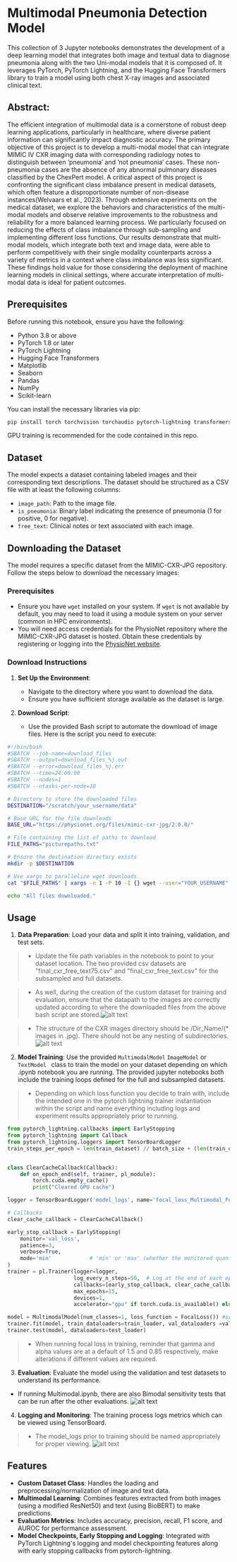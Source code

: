# Multimodal Pneumonia Detection Model

This collection of 3 Jupyter notebooks demonstrates the development of a deep learning model that integrates both image and textual data to diagnose pneumonia along with the two Uni-modal models that it is composed of. It leverages PyTorch, PyTorch Lightning, and the Hugging Face Transformers library to train a model using both chest X-ray images and associated clinical text.

## Abstract:
The efficient integration of multimodal data is a cornerstone of robust deep learning applications, particularly in healthcare, where diverse patient information can significantly impact diagnostic accuracy. The primary objective of this project is to develop a multi-modal
model that can integrate MIMIC IV CXR imaging data with corresponding radiology notes
to distinguish between ’pneumonia’ and ’not pneumonia’ cases. These non-pneumonia cases
are the absence of any abnormal pulmonary diseases classified by the ChexPert model. A
critical aspect of this project is confronting the significant class imbalance present in medical
datasets, which often feature a disproportionate number of non-disease instances(Welvaars
et al., 2023). Through extensive experiments on the medical dataset, we explore the behaviors and characteristics of the multi-modal models and observe relative improvements
to the robustness and reliability for a more balanced learning process. We particularly
focused on reducing the effects of class imbalance through sub-sampling and implementing
different loss functions. Our results demonstrate that multi-modal models, which integrate
both text and image data, were able to perform competitively with their single modality
counterparts across a variety of metrics in a context where class imbalance was less significant. These findings hold value for those considering the deployment of machine learning
models in clinical settings, where accurate interpretation of multi-modal data is ideal for
patient outcomes.


## Prerequisites

Before running this notebook, ensure you have the following:

- Python 3.8 or above
- PyTorch 1.8 or later
- PyTorch Lightning
- Hugging Face Transformers
- Matplotlib
- Seaborn
- Pandas
- NumPy
- Scikit-learn

You can install the necessary libraries via pip:

```bash
pip install torch torchvision torchaudio pytorch-lightning transformers matplotlib seaborn pandas numpy scikit-learn
```

GPU training is recommended for the code contained in this repo.

## Dataset

The model expects a dataset containing labeled images and their corresponding text descriptions. The dataset should be structured as a CSV file with at least the following columns:

- `image_path`: Path to the image file.
- `is_pneumonia`: Binary label indicating the presence of pneumonia (1 for positive, 0 for negative).
- `free_text`: Clinical notes or text associated with each image.



## Downloading the Dataset

The model requires a specific dataset from the MIMIC-CXR-JPG repository. Follow the steps below to download the necessary images:

### Prerequisites
- Ensure you have `wget` installed on your system. If `wget` is not available by default, you may need to load it using a module system on your server (common in HPC environments).
- You will need access credentials for the PhysioNet repository where the MIMIC-CXR-JPG dataset is hosted. Obtain these credentials by registering or logging into the [PhysioNet website](https://physionet.org/).

### Download Instructions

1. **Set Up the Environment**:
   - Navigate to the directory where you want to download the data.
   - Ensure you have sufficient storage available as the dataset is large.

2. **Download Script**:
   - Use the provided Bash script to automate the download of image files. Here is the script you need to execute:

```bash
#!/bin/bash
#SBATCH --job-name=download_files
#SBATCH --output=download_files_%j.out
#SBATCH --error=download_files_%j.err
#SBATCH --time=24:00:00
#SBATCH --nodes=1
#SBATCH --ntasks-per-node=10

# Directory to store the downloaded files
DESTINATION="/scratch/your_username/data"

# Base URL for the file downloads
BASE_URL="https://physionet.org/files/mimic-cxr-jpg/2.0.0/"

# File containing the list of paths to download
FILE_PATHS="picturepaths.txt"

# Ensure the destination directory exists
mkdir -p $DESTINATION

# Use xargs to parallelize wget downloads
cat "$FILE_PATHS" | xargs -n 1 -P 10 -I {} wget --user="YOUR_USERNAME" --password='YOUR_PASSWORD' -c "${BASE_URL}{}" -P $DESTINATION

echo "All files downloaded."

```

## Usage

1. **Data Preparation**: Load your data and split it into training, validation, and test sets.
> - Update the file path variables in the notebook to point to your dataset location. The two provided csv datasets are "final_cxr_free_text75.csv" and "final_cxr_free_text.csv" for the subsampled and full datasets.

> - As well, during the creation of the custom dataset for training and evaluation, ensure that the datapath to the images are correctly updated according to where the downloaded files from the above bash script are stored.![alt text](image.png)

> - The structure of the CXR images directory should be /Dir_Name/(* images in .jpg). There should not be any nesting of subdirectories.![alt text](image-1.png)
2. **Model Training**: Use the provided `MultimodalModel` `ImageModel` or `TextModel ` class to train the model on your dataset depending on which .ipynb notebook you are running. The provided jupyter notebooks both include the training loops defined for the full and subsampled datasets. 
> - Depending on which loss function you decide to train with, include the intended one in the pytorch lightning trainer instantiation within the script and name everything including logs and experiment results appropriately prior to running. 

```python
from pytorch_lightning.callbacks import EarlyStopping
from pytorch_lightning import Callback
from pytorch_lightning.loggers import TensorBoardLogger
train_steps_per_epoch = len(train_dataset) // batch_size + (len(train_dataset) % batch_size > 0)


class ClearCacheCallback(Callback):
    def on_epoch_end(self, trainer, pl_module):
        torch.cuda.empty_cache()
        print("Cleared GPU cache")

logger = TensorBoardLogger('model_logs', name='focal_loss_Multimodal_Full') #Change name to whatever appropriate for current training

# Callbacks
clear_cache_callback = ClearCacheCallback()

early_stop_callback = EarlyStopping(
    monitor='val_loss',    
    patience=3,          
    verbose=True,
    mode='min'            # 'min' or 'max' (whether the monitored quantity should decrease or increase)
)
trainer = pl.Trainer(logger=logger, 
                     log_every_n_steps=50,  # Log at the end of each epoch
                     callbacks=[early_stop_callback, clear_cache_callback],
                     max_epochs=15, 
                     devices=1, 
                     accelerator="gpu" if torch.cuda.is_available() else "cpu") # Automatically choose GPU if available

model = MultimodalModel(num_classes=1, loss_function = FocalLoss()) #or nn.BCEWithLogitsLoss())
trainer.fit(model, train_dataloaders=train_loader, val_dataloaders =valid_loader)
trainer.test(model, dataloaders=test_loader)
```

> - When running focal loss in training, reminder that gamma and alpha values are at a default of 1.5 and 0.85 respectively, make alterations if different values are required. 


3. **Evaluation**: Evaluate the model using the validation and test datasets to understand its performance.
- If running Multimodal.ipynb, there are also Bimodal sensitivity tests that can be run after the other evaluations.
![alt text](image-2.png)

4. **Logging and Monitoring**: The training process logs metrics which can be viewed using TensorBoard.
> - The model_logs prior to training should be named appropriately for proper viewing. 
![alt text](image-3.png)

## Features

- **Custom Dataset Class**: Handles the loading and preprocessing/normalization of image and text data.
- **Multimodal Learning**: Combines features extracted from both images (using a modified ResNet50) and text (using BioBERT) to make predictions.
- **Evaluation Metrics**: Includes accuracy, precision, recall, F1 score, and AUROC for performance assessment.
- **Model Checkpoints, Early Stopping and Logging**: Integrated with PyTorch Lightning's logging and model checkpointing features along with early stopping callbacks from pytorch-lightning.


